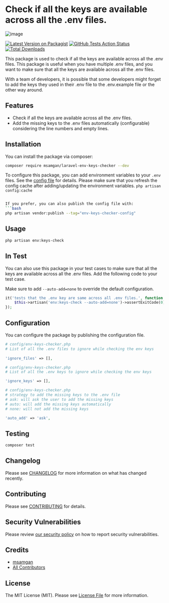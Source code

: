 # Check if all the keys are available across all the .env files.

![image](https://github.com/user-attachments/assets/ad617e05-5d45-4b2c-a6b9-5cd095719fa3)

[![Latest Version on Packagist](https://img.shields.io/packagist/v/msamgan/laravel-env-keys-checker.svg?style=flat-square)](https://packagist.org/packages/msamgan/laravel-env-keys-checker)
[![GitHub Tests Action Status](https://img.shields.io/github/actions/workflow/status/msamgan/laravel-env-keys-checker/run-tests.yml?branch=main&label=tests&style=flat-square)](https://github.com/msamgan/laravel-env-keys-checker/actions?query=workflow%3Arun-tests+branch%3Amain)
[![Total Downloads](https://img.shields.io/packagist/dt/msamgan/laravel-env-keys-checker.svg?style=flat-square)](https://packagist.org/packages/msamgan/laravel-env-keys-checker)

This package is used to check if all the keys are available across all the .env files.
This package is useful when you have multiple .env files,
and you want to make sure that all the keys are available across all the .env files.

With a team of developers, it is possible that some developers might forget to add the keys they used in their .env file
to the .env.example file or the other way around.

## Features

- Check if all the keys are available across all the .env files.
- Add the missing keys to the .env files automatically (configurable) considering the line numbers and empty lines.

## Installation

You can install the package via composer:

```bash
composer require msamgan/laravel-env-keys-checker --dev
```

To configure this package, you can add environment variables to your `.env` files. See
the [config file](config/env-keys-checker.php) for details. Please make sure that you refresh the config cache after
adding/updating the environment variables. ``php artisan config:cache``

```bash

If you prefer, you can also publish the config file with:
```bash
php artisan vendor:publish --tag="env-keys-checker-config"
```

## Usage

```bash
php artisan env:keys-check
```

## In Test

You can also use this package in your test cases to make sure that all the keys are available across all the .env files.
Add the following code to your test case.

Make sure to add ``--auto-add=none`` to override the default configuration.

```php
it('tests that the .env key are same across all .env files.', function () {
    $this->artisan('env:keys-check --auto-add=none')->assertExitCode(0);
});
```

## Configuration

You can configure the package by publishing the configuration file.

```php
# config/env-keys-checker.php
# List of all the .env files to ignore while checking the env keys
 
'ignore_files' => [],
```

```php
# config/env-keys-checker.php
# List of all the .env keys to ignore while checking the env keys

'ignore_keys' => [],
```

```php
# config/env-keys-checker.php  
# strategy to add the missing keys to the .env file
# ask: will ask the user to add the missing keys
# auto: will add the missing keys automatically
# none: will not add the missing keys

'auto_add' => 'ask',
```

## Testing

```bash
composer test
```

## Changelog

Please see [CHANGELOG](CHANGELOG.md) for more information on what has changed recently.

## Contributing

Please see [CONTRIBUTING](CONTRIBUTING.md) for details.

## Security Vulnerabilities

Please review [our security policy](../../security/policy) on how to report security vulnerabilities.

## Credits

- [msamgan](https://github.com/msamgan)
- [All Contributors](../../contributors)

## License

The MIT License (MIT). Please see [License File](LICENSE.md) for more information.
